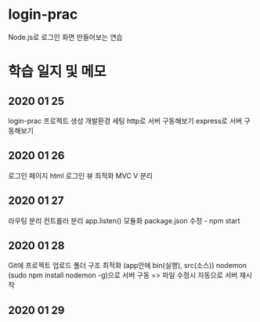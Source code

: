 # login-prac
Node.js로 로그인 화면 만들어보는 연습

# 학습 일지 및 메모

## 2020 01 25
login-prac 프로젝트 생성
개발환경 세팅
http로 서버 구동해보기
express로 서버 구동해보기 

## 2020 01 26
로그인 페이지 html
로그인 뷰 최적화
MVC V 분리
## 2020 01 27
라우팅 분리
컨트롤러 분리
app.listen() 모듈화
package.json 수정 - npm start

## 2020 01 28
Git에 프로젝트 업로드
폴더 구조 최적화 (app안에 bin(실행), src(소스))
nodemon (sudo npm install nodemon -g)으로 서버 구동
=> 파일 수정시 자동으로 서버 재시작
## 2020 01 29